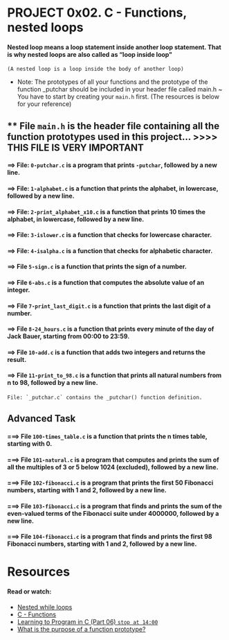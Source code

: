 # PROJECT 0x02. C - Functions, nested loops

#### Nested loop means a loop statement inside another loop statement. That is why nested loops are also called as “loop inside loop"
`(A nested loop is a loop inside the body of another loop)`

- Note: The prototypes of all your functions and the prototype of the function _putchar should be included in your header file called main.h
~ You have to start by creating your `main.h` first. (The resources is below for your reference)

## ** File `main.h` is the header file containing all the function prototypes used in this project... >>>> THIS FILE IS VERY IMPORTANT

#### ==> File: `0-putchar.c` is a program that prints `-putchar`, followed by a new line.

#### ==> File: `1-alphabet.c` is a function that prints the alphabet, in lowercase, followed by a new line.

#### ==> File: `2-print_alphabet_x10.c` is a function that prints 10 times the alphabet, in lowercase, followed by a new line.

#### ==> File: `3-islower.c` is a function that checks for lowercase character.

#### ==> File: `4-isalpha.c` is a function that checks for alphabetic character.

#### ==> File `5-sign.c` is a function that prints the sign of a number.

#### ==> File `6-abs.c` is a function that computes the absolute value of an integer.

#### ==> File `7-print_last_digit.c` is a function that prints the last digit of a number.

#### ==> File `8-24_hours.c` is a function that prints every minute of the day of Jack Bauer, starting from 00:00 to 23:59.

#### ==> File `10-add.c` is a function that adds two integers and returns the result.

#### ==> File `11-print_to_98.c` is a function that prints all natural numbers from n to 98, followed by a new line.
```
File: `_putchar.c` contains the _putchar() function definition.
```

## Advanced Task

#### ===> File `100-times_table.c` is a function that prints the n times table, starting with 0.

#### ===> File `101-natural.c` is a program that computes and prints the sum of all the multiples of 3 or 5 below 1024 (excluded), followed by a new line.

#### ===> File `102-fibonacci.c` is a program that prints the first 50 Fibonacci numbers, starting with 1 and 2, followed by a new line.

#### ===> File `103-fibonacci.c` is a program that finds and prints the sum of the even-valued terms of the Fibonacci suite under 4000000, followed by a new line.

#### ===> File `104-fibonacci.c` is a program that finds and prints the first 98 Fibonacci numbers, starting with 1 and 2, followed by a new line.

# Resources
#### Read or watch:
- [Nested while loops](https://www.youtube.com/watch?v=Z3iGeQ1gIss)
- [C - Functions](https://www.tutorialspoint.com/cprogramming/c_functions.htm)
- [Learning to Program in C (Part 06) `stop at 14:00`](https://www.youtube.com/watch?v=qMlnFwYdqIw)
- [What is the purpose of a function prototype?](https://www.geeksforgeeks.org/what-is-the-purpose-of-a-function-prototype/)